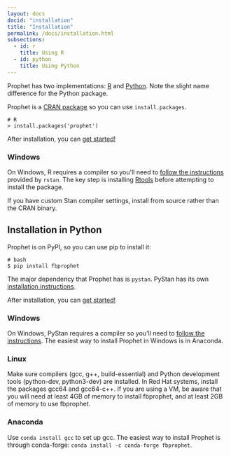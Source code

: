 ```yaml
---
layout: docs
docid: "installation"
title: "Installation"
permalink: /docs/installation.html
subsections:
  - id: r
    title: Using R
  - id: python
    title: Using Python
---
```


Prophet has two implementations: [R](#installation-in-r) and [Python](#installation-in-python). Note the slight name difference for the Python package.

<a href="#r"></a>

Prophet is a [CRAN package](https://cran.r-project.org/package=prophet) so you can use `install.packages`.

```
# R
> install.packages('prophet')
```

After installation, you can [get started!](quick_start.html#r-api)

### Windows

On Windows, R requires a compiler so you'll need to [follow the instructions](https://github.com/stan-dev/rstan/wiki/Installing-RStan-on-Windows) provided by `rstan`. The key step is installing [Rtools](http://cran.r-project.org/bin/windows/Rtools/) before attempting to install the package.

If you have custom Stan compiler settings, install from source rather than the CRAN binary.

<a href="#python"></a>

## Installation in Python

Prophet is on PyPI, so you can use pip to install it:

```
# bash
$ pip install fbprophet
```

The major dependency that Prophet has is `pystan`. PyStan has its own [installation instructions](http://pystan.readthedocs.io/en/latest/installation_beginner.html).

After installation, you can [get started!](quick_start.html#python-api)

### Windows

On Windows, PyStan requires a compiler so you'll need to [follow the instructions](http://pystan.readthedocs.io/en/latest/windows.html).  The easiest way to install Prophet in Windows is in Anaconda.

### Linux

Make sure compilers (gcc, g++, build-essential) and Python development tools (python-dev, python3-dev) are installed. In Red Hat systems, install the packages gcc64 and gcc64-c++. If you are using a VM, be aware that you will need at least 4GB of memory to install fbprophet, and at least 2GB of memory to use fbprophet.

### Anaconda

Use `conda install gcc` to set up gcc. The easiest way to install Prophet is through conda-forge: `conda install -c conda-forge fbprophet`.
